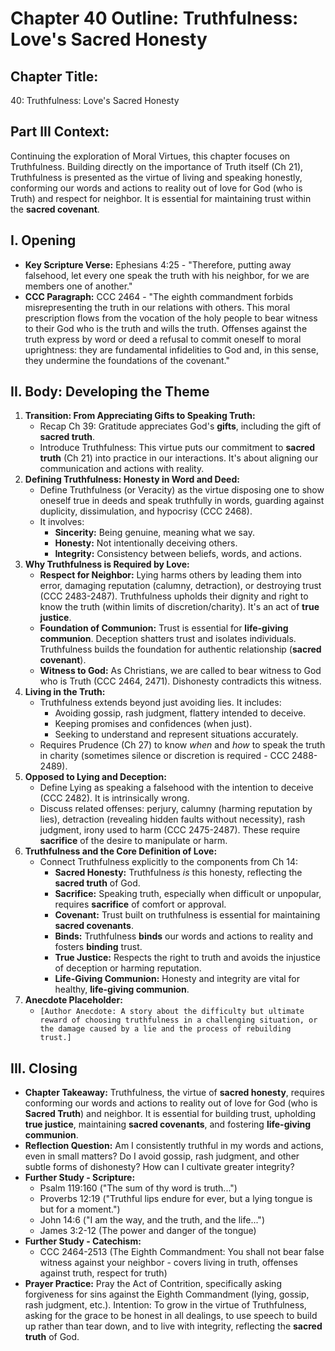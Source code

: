 # Chapter 40 Outline: Truthfulness: Love's Sacred Honesty

## Chapter Title:
40: Truthfulness: Love's Sacred Honesty

## Part III Context:
Continuing the exploration of Moral Virtues, this chapter focuses on Truthfulness. Building directly on the importance of Truth itself (Ch 21), Truthfulness is presented as the virtue of living and speaking honestly, conforming our words and actions to reality out of love for God (who is Truth) and respect for neighbor. It is essential for maintaining trust within the **sacred covenant**.

## I. Opening

*   **Key Scripture Verse:** Ephesians 4:25 - "Therefore, putting away falsehood, let every one speak the truth with his neighbor, for we are members one of another."
*   **CCC Paragraph:** CCC 2464 - "The eighth commandment forbids misrepresenting the truth in our relations with others. This moral prescription flows from the vocation of the holy people to bear witness to their God who is the truth and wills the truth. Offenses against the truth express by word or deed a refusal to commit oneself to moral uprightness: they are fundamental infidelities to God and, in this sense, they undermine the foundations of the covenant."

## II. Body: Developing the Theme

1.  **Transition: From Appreciating Gifts to Speaking Truth:**
    *   Recap Ch 39: Gratitude appreciates God's **gifts**, including the gift of **sacred truth**.
    *   Introduce Truthfulness: This virtue puts our commitment to **sacred truth** (Ch 21) into practice in our interactions. It's about aligning our communication and actions with reality.
2.  **Defining Truthfulness: Honesty in Word and Deed:**
    *   Define Truthfulness (or Veracity) as the virtue disposing one to show oneself true in deeds and speak truthfully in words, guarding against duplicity, dissimulation, and hypocrisy (CCC 2468).
    *   It involves:
        *   **Sincerity:** Being genuine, meaning what we say.
        *   **Honesty:** Not intentionally deceiving others.
        *   **Integrity:** Consistency between beliefs, words, and actions.
3.  **Why Truthfulness is Required by Love:**
    *   **Respect for Neighbor:** Lying harms others by leading them into error, damaging reputation (calumny, detraction), or destroying trust (CCC 2483-2487). Truthfulness upholds their dignity and right to know the truth (within limits of discretion/charity). It's an act of **true justice**.
    *   **Foundation of Communion:** Trust is essential for **life-giving communion**. Deception shatters trust and isolates individuals. Truthfulness builds the foundation for authentic relationship (**sacred covenant**).
    *   **Witness to God:** As Christians, we are called to bear witness to God who is Truth (CCC 2464, 2471). Dishonesty contradicts this witness.
4.  **Living in the Truth:**
    *   Truthfulness extends beyond just avoiding lies. It includes:
        *   Avoiding gossip, rash judgment, flattery intended to deceive.
        *   Keeping promises and confidences (when just).
        *   Seeking to understand and represent situations accurately.
    *   Requires Prudence (Ch 27) to know *when* and *how* to speak the truth in charity (sometimes silence or discretion is required - CCC 2488-2489).
5.  **Opposed to Lying and Deception:**
    *   Define Lying as speaking a falsehood with the intention to deceive (CCC 2482). It is intrinsically wrong.
    *   Discuss related offenses: perjury, calumny (harming reputation by lies), detraction (revealing hidden faults without necessity), rash judgment, irony used to harm (CCC 2475-2487). These require **sacrifice** of the desire to manipulate or harm.
6.  **Truthfulness and the Core Definition of Love:**
    *   Connect Truthfulness explicitly to the components from Ch 14:
        *   **Sacred Honesty:** Truthfulness *is* this honesty, reflecting the **sacred truth** of God.
        *   **Sacrifice:** Speaking truth, especially when difficult or unpopular, requires **sacrifice** of comfort or approval.
        *   **Covenant:** Trust built on truthfulness is essential for maintaining **sacred covenants**.
        *   **Binds:** Truthfulness **binds** our words and actions to reality and fosters **binding** trust.
        *   **True Justice:** Respects the right to truth and avoids the injustice of deception or harming reputation.
        *   **Life-Giving Communion:** Honesty and integrity are vital for healthy, **life-giving communion**.
7.  **Anecdote Placeholder:**
    *   `[Author Anecdote: A story about the difficulty but ultimate reward of choosing truthfulness in a challenging situation, or the damage caused by a lie and the process of rebuilding trust.]`

## III. Closing

*   **Chapter Takeaway:** Truthfulness, the virtue of **sacred honesty**, requires conforming our words and actions to reality out of love for God (who is **Sacred Truth**) and neighbor. It is essential for building trust, upholding **true justice**, maintaining **sacred covenants**, and fostering **life-giving communion**.
*   **Reflection Question:** Am I consistently truthful in my words and actions, even in small matters? Do I avoid gossip, rash judgment, and other subtle forms of dishonesty? How can I cultivate greater integrity?
*   **Further Study - Scripture:**
    *   Psalm 119:160 ("The sum of thy word is truth...")
    *   Proverbs 12:19 ("Truthful lips endure for ever, but a lying tongue is but for a moment.")
    *   John 14:6 ("I am the way, and the truth, and the life...")
    *   James 3:2-12 (The power and danger of the tongue)
*   **Further Study - Catechism:**
    *   CCC 2464-2513 (The Eighth Commandment: You shall not bear false witness against your neighbor - covers living in truth, offenses against truth, respect for truth)
*   **Prayer Practice:** Pray the Act of Contrition, specifically asking forgiveness for sins against the Eighth Commandment (lying, gossip, rash judgment, etc.). Intention: To grow in the virtue of Truthfulness, asking for the grace to be honest in all dealings, to use speech to build up rather than tear down, and to live with integrity, reflecting the **sacred truth** of God.
